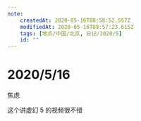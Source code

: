 ```yaml
---
note:
    createdAt: 2020-05-16T08:58:52.557Z
    modifiedAt: 2020-05-16T09:57:23.615Z
    tags: [地点/中国/北京, 日记/2020/5]
    id: ""
---
```

# 2020/5/16

焦虑

<!-- @timer "date":"Sat May 16 2020 17:57:00 GMT+0800 (China Standard Time)" -->
这个讲虚幻 5 的视频很不错

<!-- @crossnote.bilibili "bvid":"1Wa4y1e78r" -->  

